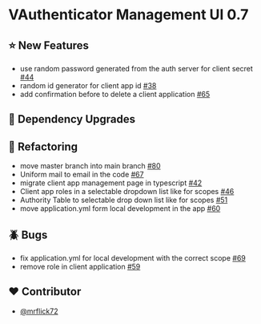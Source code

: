 # VAuthenticator Management UI 0.7

## :star: New Features

- use random password generated from the auth server for client secret [#44](https://github.com/VAuthenticator/vauthenticator/issues/44)
- random id generator for client app id [#38](https://github.com/VAuthenticator/vauthenticator/issues/38)
- add confirmation before to delete a client application [#65](https://github.com/VAuthenticator/vauthenticator/issues/65)

## :hammer: Dependency Upgrades

## :art: Refactoring

- move master branch into main branch [#80](https://github.com/VAuthenticator/vauthenticator/issues/80)
- Uniform mail to email in the code [#67](https://github.com/VAuthenticator/vauthenticator/issues/67)
- migrate client app management page in typescript [#42](https://github.com/VAuthenticator/vauthenticator/issues/42)
- Client app roles in a selectable dropdown list like for scopes [#46](https://github.com/VAuthenticator/vauthenticator/issues/46)
- Authority Table to selectable drop down list like for scopes [#51](https://github.com/VAuthenticator/vauthenticator/issues/51)
- move application.yml form local development in the app [#60](https://github.com/VAuthenticator/vauthenticator/issues/60)

## :beetle: Bugs

- fix application.yml for local development with the correct scope [#69](https://github.com/VAuthenticator/vauthenticator/issues/69)
- remove role in client application [#59](https://github.com/VAuthenticator/vauthenticator/issues/59)

## :heart: Contributor

- [@mrflick72](https://github.com/mrFlick72)

